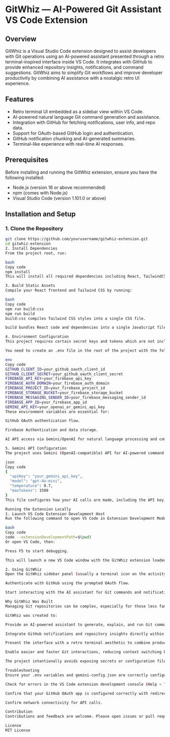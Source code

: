 # GitWhiz — AI-Powered Git Assistant VS Code Extension

## Overview

GitWhiz is a Visual Studio Code extension designed to assist developers with Git operations using an AI-powered assistant presented through a retro terminal-inspired interface inside VS Code. It integrates with GitHub to provide enhanced repository insights, notifications, and command suggestions. GitWhiz aims to simplify Git workflows and improve developer productivity by combining AI assistance with a nostalgic retro UI experience.

## Features

- Retro terminal UI embedded as a sidebar view within VS Code.
- AI-powered natural language Git command generation and assistance.
- Integration with GitHub for fetching notifications, user info, and repo data.
- Support for OAuth-based GitHub login and authentication.
- GitHub notification chunking and AI-generated summaries.
- Terminal-like experience with real-time AI responses.

## Prerequisites

Before installing and running the GitWhiz extension, ensure you have the following installed:

- Node.js (version 16 or above recommended)
- npm (comes with Node.js)
- Visual Studio Code (version 1.101.0 or above)

## Installation and Setup

### 1. Clone the Repository

```bash
git clone https://github.com/yourusername/gitwhiz-extension.git
cd gitwhiz-extension
2. Install Dependencies
From the project root, run:

bash
Copy code
npm install
This will install all required dependencies including React, TailwindCSS, Firebase, and build tools.

3. Build Static Assets
Compile your React frontend and Tailwind CSS by running:

bash
Copy code
npm run build:css
npm run build
build:css compiles Tailwind CSS styles into a single CSS file.

build bundles React code and dependencies into a single JavaScript file for the webview.

4. Environment Configuration
This project requires certain secret keys and tokens which are not included in the repository for security reasons.

You need to create an .env file in the root of the project with the following environment variables:

env
Copy code
GITHUB_CLIENT_ID=your_github_oauth_client_id
GITHUB_CLIENT_SECRET=your_github_oauth_client_secret
FIREBASE_API_KEY=your_firebase_api_key
FIREBASE_AUTH_DOMAIN=your_firebase_auth_domain
FIREBASE_PROJECT_ID=your_firebase_project_id
FIREBASE_STORAGE_BUCKET=your_firebase_storage_bucket
FIREBASE_MESSAGING_SENDER_ID=your_firebase_messaging_sender_id
FIREBASE_APP_ID=your_firebase_app_id
GEMINI_API_KEY=your_openai_or_gemini_api_key
These environment variables are essential for:

GitHub OAuth authentication flow.

Firebase Authentication and data storage.

AI API access via Gemini/OpenAI for natural language processing and command generation.

5. Gemini API Configuration
The project uses Gemini (OpenAI-compatible) API for AI-powered command generation and notification summaries. You must provide a Gemini configuration JSON file named gemini-config.json inside a config folder at the root of your project, structured as follows:

json
Copy code
{
  "apiKey": "your_gemini_api_key",
  "model": "gpt-4o-mini",
  "temperature": 0.7,
  "maxTokens": 1500
}
This file configures how your AI calls are made, including the API key, model selection, and response generation parameters.

Running the Extension Locally
1. Launch VS Code Extension Development Host
Run the following command to open VS Code in Extension Development Mode:

bash
Copy code
code --extensionDevelopmentPath=$(pwd)
Or open VS Code, then:

Press F5 to start debugging.

This will launch a new VS Code window with the GitWhiz extension loaded.

2. Using GitWhiz
Open the GitWhiz sidebar panel (usually a terminal icon on the activity bar).

Authenticate with GitHub using the prompted OAuth flow.

Start interacting with the AI assistant for Git commands and notifications.

Why GitWhiz Was Built
Managing Git repositories can be complex, especially for those less familiar with Git commands or workflows. Traditional Git interfaces are powerful but sometimes overwhelming.

GitWhiz was created to:

Provide an AI-powered assistant to generate, explain, and run Git commands naturally.

Integrate GitHub notifications and repository insights directly within VS Code.

Present the interface with a retro terminal aesthetic to combine productivity with a nostalgic experience.

Enable easier and faster Git interactions, reducing context switching between terminal, browser, and editor.

The project intentionally avoids exposing secrets or configuration files publicly to maintain security best practices. Developers must provide their own environment and API configurations.

Troubleshooting
Ensure your .env variables and gemini-config.json are correctly configured.

Check for errors in the VS Code extension development console (Help > Toggle Developer Tools).

Confirm that your GitHub OAuth app is configured correctly with redirect URIs matching your local server.

Confirm network connectivity for API calls.

Contribution
Contributions and feedback are welcome. Please open issues or pull requests to help improve GitWhiz.

License
MIT License